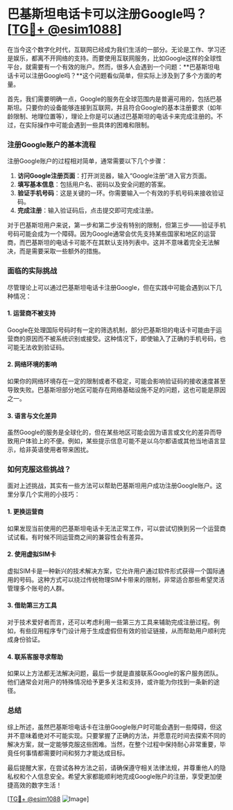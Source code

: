 # 巴基斯坦电话卡可以注册Google吗？[[TG💪+ @esim1088](https://t.me/s/esim1088)]

在当今这个数字化时代，互联网已经成为我们生活的一部分。无论是工作、学习还是娱乐，都离不开网络的支持。而要使用互联网服务，比如Google这样的全球性平台，就需要有一个有效的账户。然而，很多人会遇到一个问题：**巴基斯坦电话卡可以注册Google吗？**这个问题看似简单，但实际上涉及到了多个方面的考量。

首先，我们需要明确一点，Google的服务在全球范围内是普遍可用的，包括巴基斯坦。只要你的设备能够连接到互联网，并且符合Google的基本注册要求（如年龄限制、地理位置等），理论上你是可以通过巴基斯坦的电话卡来完成注册的。不过，在实际操作中可能会遇到一些具体的困难和限制。

### 注册Google账户的基本流程

注册Google账户的过程相对简单，通常需要以下几个步骤：

1. **访问Google注册页面**：打开浏览器，输入“Google注册”进入官方页面。
2. **填写基本信息**：包括用户名、密码以及安全问题的答案。
3. **验证手机号码**：这是关键的一环。你需要输入一个有效的手机号码来接收验证码。
4. **完成注册**：输入验证码后，点击提交即可完成注册。

对于巴基斯坦用户来说，第一步和第二步没有特别的限制，但第三步——验证手机号码可能会成为一个障碍。因为Google通常会优先支持某些国家和地区的运营商，而巴基斯坦的电话卡可能不在其默认支持列表中。这并不意味着完全无法解决，而是需要采取一些额外的措施。

### 面临的实际挑战

尽管理论上可以通过巴基斯坦电话卡注册Google，但在实践中可能会遇到以下几种情况：

#### 1. **运营商不被支持**
   Google在处理国际号码时有一定的筛选机制，部分巴基斯坦的电话卡可能由于运营商的原因而不被系统识别或接受。这种情况下，即使输入了正确的手机号码，也可能无法收到验证码。

#### 2. **网络环境的影响**
   如果你的网络环境存在一定的限制或者不稳定，可能会影响验证码的接收速度甚至导致失败。巴基斯坦部分地区可能存在网络基础设施不足的问题，这也可能是原因之一。

#### 3. **语言与文化差异**
   虽然Google的服务是全球化的，但在某些地区可能会因为语言或文化的差异而导致用户体验上的不便。例如，某些提示信息可能不是以乌尔都语或其他当地语言显示，给非英语使用者带来困扰。

### 如何克服这些挑战？

面对上述挑战，其实有一些方法可以帮助巴基斯坦用户成功注册Google账户。这里分享几个实用的小技巧：

#### 1. **更换运营商**
   如果发现当前使用的巴基斯坦电话卡无法正常工作，可以尝试切换到另一个运营商试试看。有时候不同运营商之间的兼容性会有差异。

#### 2. **使用虚拟SIM卡**
   虚拟SIM卡是一种新兴的技术解决方案，它允许用户通过软件形式获得一个国际通用的号码。这种方式可以绕过传统物理SIM卡带来的限制，非常适合那些希望灵活管理多个账号的人群。

#### 3. **借助第三方工具**
   对于技术爱好者而言，还可以考虑利用一些第三方工具来辅助完成注册过程。例如，有些应用程序专门设计用于生成虚假但有效的验证链接，从而帮助用户顺利完成身份验证。

#### 4. **联系客服寻求帮助**
   如果以上方法都无法解决问题，最后一步就是直接联系Google的客户服务团队。他们通常会对用户的特殊情况给予更多关注和支持，或许能为你找到一条新的途径。

### 总结

综上所述，虽然巴基斯坦电话卡在注册Google账户时可能会遇到一些障碍，但这并不意味着绝对不可能实现。只要掌握了正确的方法，并愿意花时间去探索不同的解决方案，就一定能够克服这些困难。当然，在整个过程中保持耐心非常重要，毕竟任何事情都需要时间和努力才能达成目标。

最后提醒大家，在尝试各种方法之前，请确保遵守相关法律法规，并尊重他人的隐私权和个人信息安全。希望大家都能顺利地完成Google账户的注册，享受更加便捷高效的数字生活！

[[TG💪+ @esim1088](https://t.me/s/esim1088) ![Image](https://i.postimg.cc/4NQfJmqS/Snipaste-2025-05-13-00-14-12.png)]